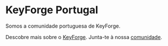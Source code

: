 # KeyForge Portugal

Somos a comunidade portuguesa de KeyForge.

Descobre mais sobre o [KeyForge](https://www.keyforgegame.com). Junta-te à nossa [comunidade](https://discord.gg/tmZWy86c).
